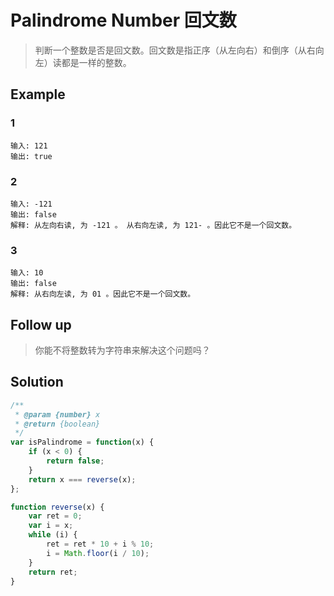 # Palindrome Number 回文数

>判断一个整数是否是回文数。回文数是指正序（从左向右）和倒序（从右向左）读都是一样的整数。

## Example

### 1

```text
输入: 121
输出: true
```

### 2

```text
输入: -121
输出: false
解释: 从左向右读, 为 -121 。 从右向左读, 为 121- 。因此它不是一个回文数。
```

### 3

```text
输入: 10
输出: false
解释: 从右向左读, 为 01 。因此它不是一个回文数。
```

## Follow up

>你能不将整数转为字符串来解决这个问题吗？

## Solution

```js
/**
 * @param {number} x
 * @return {boolean}
 */
var isPalindrome = function(x) {
    if (x < 0) {
        return false;
    }
    return x === reverse(x);
};

function reverse(x) {
    var ret = 0;
    var i = x;
    while (i) {
        ret = ret * 10 + i % 10;
        i = Math.floor(i / 10);
    }
    return ret;
}
```
